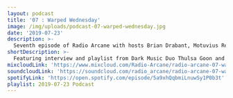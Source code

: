 ```yaml
---
layout: podcast
title: '07 : Warped Wednesday'
image: /img/uploads/podcast-07-warped-wednesday.jpg
date: '2019-07-23'
description: >-
  Seventh episode of Radio Arcane with hosts Brian Drabant, Motuvius Rex and Gothic Bastard : Featuring interview and playlist from Dark Music Duo Thulsa Goon and Talamasca and host Steve Vessell of Warped Wednesday in Louisville, Kentucky. Crackin' some beers and sodas and having a nice chat about music they like, how they started out and what's coming up in Louisville like Louisville is Dead festival, Louisville Krampus Celebration, Louisville Gore Club and more! : With quite a bit of awkward banter between the hosts to keep them from weeping and moaning their mortal gloom. Recorded and produced at the non-profit Art Sanctuary in Louisville, KY, Radio Arcane is a collective of Dark Music Specialists that host events, live music and dark arts entertainment.
shortDescription: >-
  Featuring interview and playlist from Dark Music Duo Thulsa Goon and Talamasca and host Steve Vessell of Warped Wednesday
mixcloudLink: 'https://www.mixcloud.com/Radio-Arcane/radio-arcane-07-warped-wednesday'
soundcloudLink: 'https://soundcloud.com/radio_arcane/radio-arcane-07-warped-wednesday'
spotifyLink: 'https://open.spotify.com/episode/5a9xhQqbmiLnuwSy1P0b3t'
playlist: 2019-07-23 Podcast
---
```

